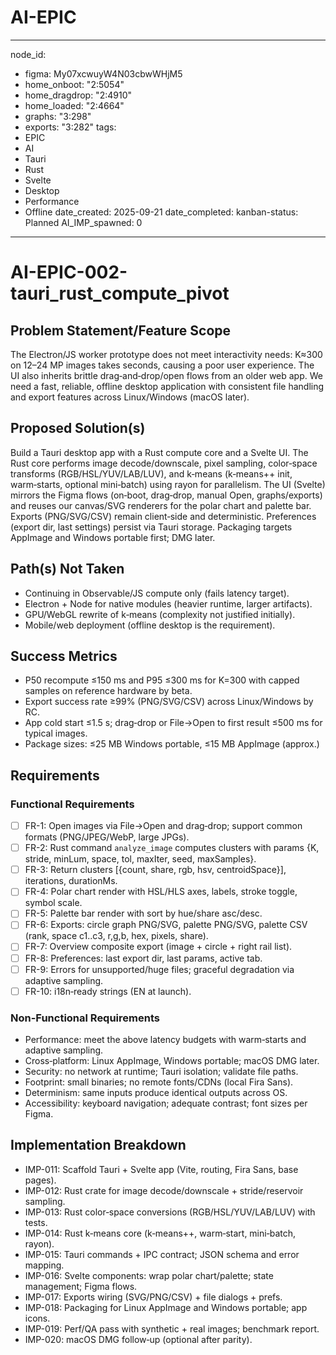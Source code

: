 # AI-EPIC 
---
node_id:
  - figma: My07xcwuyW4N03cbwWHjM5
  - home_onboot: "2:5054"
  - home_dragdrop: "2:4910"
  - home_loaded: "2:4664"
  - graphs: "3:298"
  - exports: "3:282"
tags: 
  - EPIC
  - AI
  - Tauri
  - Rust
  - Svelte
  - Desktop
  - Performance
  - Offline
date_created: 2025-09-21
date_completed:
kanban-status: Planned
AI_IMP_spawned: 0
---

# AI-EPIC-002-tauri_rust_compute_pivot

## Problem Statement/Feature Scope 
The Electron/JS worker prototype does not meet interactivity needs: K≈300 on 12–24 MP images takes seconds, causing a poor user experience. The UI also inherits brittle drag‑and‑drop/open flows from an older web app. We need a fast, reliable, offline desktop application with consistent file handling and export features across Linux/Windows (macOS later).

## Proposed Solution(s) 
Build a Tauri desktop app with a Rust compute core and a Svelte UI. The Rust core performs image decode/downscale, pixel sampling, color‑space transforms (RGB/HSL/YUV/LAB/LUV), and k‑means (k‑means++ init, warm‑starts, optional mini‑batch) using rayon for parallelism. The UI (Svelte) mirrors the Figma flows (on‑boot, drag‑drop, manual Open, graphs/exports) and reuses our canvas/SVG renderers for the polar chart and palette bar. Exports (PNG/SVG/CSV) remain client‑side and deterministic. Preferences (export dir, last settings) persist via Tauri storage. Packaging targets AppImage and Windows portable first; DMG later.

## Path(s) Not Taken 
- Continuing in Observable/JS compute only (fails latency target).
- Electron + Node for native modules (heavier runtime, larger artifacts).
- GPU/WebGL rewrite of k‑means (complexity not justified initially).
- Mobile/web deployment (offline desktop is the requirement).

## Success Metrics 
- P50 recompute ≤150 ms and P95 ≤300 ms for K=300 with capped samples on reference hardware by beta.
- Export success rate ≥99% (PNG/SVG/CSV) across Linux/Windows by RC.
- App cold start ≤1.5 s; drag‑drop or File→Open to first result ≤500 ms for typical images.
- Package sizes: ≤25 MB Windows portable, ≤15 MB AppImage (approx.)

## Requirements

### Functional Requirements
- [ ] FR-1: Open images via File→Open and drag‑drop; support common formats (PNG/JPEG/WebP, large JPGs).
- [ ] FR-2: Rust command `analyze_image` computes clusters with params {K, stride, minLum, space, tol, maxIter, seed, maxSamples}.
- [ ] FR-3: Return clusters [{count, share, rgb, hsv, centroidSpace}], iterations, durationMs.
- [ ] FR-4: Polar chart render with HSL/HLS axes, labels, stroke toggle, symbol scale.
- [ ] FR-5: Palette bar render with sort by hue/share asc/desc.
- [ ] FR-6: Exports: circle graph PNG/SVG, palette PNG/SVG, palette CSV (rank, space c1..c3, r,g,b, hex, pixels, share).
- [ ] FR-7: Overview composite export (image + circle + right rail list).
- [ ] FR-8: Preferences: last export dir, last params, active tab.
- [ ] FR-9: Errors for unsupported/huge files; graceful degradation via adaptive sampling.
- [ ] FR-10: i18n‑ready strings (EN at launch).

### Non-Functional Requirements 
- Performance: meet the above latency budgets with warm‑starts and adaptive sampling.
- Cross‑platform: Linux AppImage, Windows portable; macOS DMG later.
- Security: no network at runtime; Tauri isolation; validate file paths.
- Footprint: small binaries; no remote fonts/CDNs (local Fira Sans).
- Determinism: same inputs produce identical outputs across OS.
- Accessibility: keyboard navigation; adequate contrast; font sizes per Figma.

## Implementation Breakdown 
- IMP-011: Scaffold Tauri + Svelte app (Vite, routing, Fira Sans, base pages).
- IMP-012: Rust crate for image decode/downscale + stride/reservoir sampling.
- IMP-013: Rust color‑space conversions (RGB/HSL/YUV/LAB/LUV) with tests.
- IMP-014: Rust k‑means core (k‑means++, warm‑start, mini‑batch, rayon).
- IMP-015: Tauri commands + IPC contract; JSON schema and error mapping.
- IMP-016: Svelte components: wrap polar chart/palette; state management; Figma flows.
- IMP-017: Exports wiring (SVG/PNG/CSV) + file dialogs + prefs.
- IMP-018: Packaging for Linux AppImage and Windows portable; app icons.
- IMP-019: Perf/QA pass with synthetic + real images; benchmark report.
- IMP-020: macOS DMG follow‑up (optional after parity).

